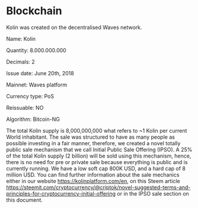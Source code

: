 # Blockchain

Kolin was created on the decentralised Waves network. 

Name: Kolin

Quantity: 8.000.000.000

Decimals: 2

Issue date: June 20th, 2018

Mainnet: Waves platform

Currency type: PoS

Reissuable: NO

Algorithm: Bitcoin-NG

The total Kolin supply is 8,000,000,000 what refers to ~1 Kolin per current World inhabitant. The sale was structured to have as many people as possible investing in a fair manner, therefore, we created a novel totally public sale mechanism that we call Initial Public Sale Offering \(IPSO\). A 25% of the total Kolin supply \(2 billion\) will be sold using this mechanism, hence, there is no need for pre or private sale because everything is public and is currently running. We have a low soft cap 800K USD, and a hard cap of 8 million USD. You can find further information about the sale mechanics either in our website https://kolinplatform.com/en, on this Steem article https://steemit.com/cryptocurrency/@criptok/novel-suggested-terms-and-principles-for-cryptocurrency-initial-offering or in the IPSO sale section on this document.

